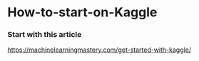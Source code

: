 # How-to-start-on-Kaggle

### Start with this article
https://machinelearningmastery.com/get-started-with-kaggle/
